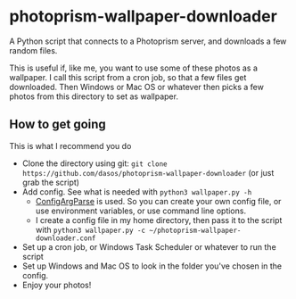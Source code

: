 # photoprism-wallpaper-downloader
A Python script that connects to a Photoprism server, and downloads a few random files. 

This is useful if, like me, you want to use some of these photos as a wallpaper. I call this script from a cron job, so that a few files get downloaded. Then Windows or Mac OS or whatever then picks a few photos from this directory to set as wallpaper.
## How to get going
This is what I recommend you do
 - Clone the directory using git: `git clone https://github.com/dasos/photoprism-wallpaper-downloader` (or just grab the script)
 - Add config. See what is needed with `python3 wallpaper.py -h`
   - [ConfigArgParse](https://github.com/bw2/ConfigArgParse) is used. So you can create your own config file, or use environment variables, or use command line options.
   - I create a config file in my home directory, then pass it to the script with `python3 wallpaper.py -c ~/photoprism-wallpaper-downloader.conf`
 - Set up a cron job, or Windows Task Scheduler or whatever to run the script
 - Set up Windows and Mac OS to look in the folder you've chosen in the config.
 - Enjoy your photos!
